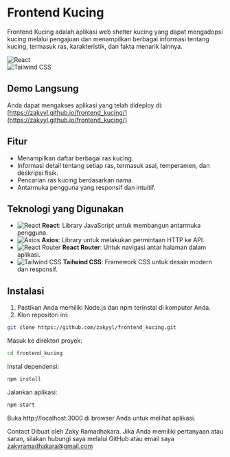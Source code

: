 # Frontend Kucing  

Frontend Kucing adalah aplikasi web shelter kucing yang dapat mengadopsi kucing melalui pengajuan dan menampilkan berbagai informasi tentang kucing, termasuk ras, karakteristik, dan fakta menarik lainnya.  

![React](https://img.shields.io/badge/React-20232A?style=for-the-badge&logo=react&logoColor=61DAFB)  
![Tailwind CSS](https://img.shields.io/badge/Tailwind_CSS-38B2AC?style=for-the-badge&logo=tailwind-css&logoColor=white)  

## Demo Langsung  

Anda dapat mengakses aplikasi yang telah dideploy di:  
[https://zakyyl.github.io/frontend_kucing/](https://zakyyl.github.io/frontend_kucing/)  

## Fitur  

- Menampilkan daftar berbagai ras kucing.  
- Informasi detail tentang setiap ras, termasuk asal, temperamen, dan deskripsi fisik.  
- Pencarian ras kucing berdasarkan nama.  
- Antarmuka pengguna yang responsif dan intuitif.  

## Teknologi yang Digunakan  

- ![React](https://img.shields.io/badge/-React-20232A?logo=react&logoColor=61DAFB&style=flat-square) **React**: Library JavaScript untuk membangun antarmuka pengguna.  
- ![Axios](https://img.shields.io/badge/-Axios-5A29E4?logo=axios&logoColor=white&style=flat-square) **Axios**: Library untuk melakukan permintaan HTTP ke API.  
- ![React Router](https://img.shields.io/badge/-React%20Router-CA4245?logo=react-router&logoColor=white&style=flat-square) **React Router**: Untuk navigasi antar halaman dalam aplikasi.  
- ![Tailwind CSS](https://img.shields.io/badge/-Tailwind%20CSS-38B2AC?logo=tailwind-css&logoColor=white&style=flat-square) **Tailwind CSS**: Framework CSS untuk desain modern dan responsif.  

## Instalasi  

1. Pastikan Anda memiliki Node.js dan npm terinstal di komputer Anda.  
2. Klon repositori ini:  

```bash
git clone https://github.com/zakyyl/frontend_kucing.git
```
Masuk ke direktori proyek:
```bash
cd frontend_kucing
```
Instal dependensi:
```bash
npm install
```
Jalankan aplikasi:
```bash
npm start
```
Buka http://localhost:3000 di browser Anda untuk melihat aplikasi.


Contact
Dibuat oleh Zaky Ramadhakara. Jika Anda memiliki pertanyaan atau saran, silakan hubungi saya melalui GitHub atau email saya zakyramadhakara@gmail.com
